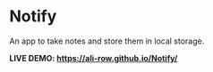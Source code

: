 # Notify          
An app to take notes and store them in local storage.

**LIVE DEMO: https://ali-row.github.io/Notify/**
  
  
   
 
  
